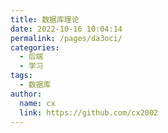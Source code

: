 ```yaml
---
title: 数据库理论
date: 2022-10-16 10:04:14
permalink: /pages/da3oci/
categories:
  - 后端
  - 学习 
tags:
  - 数据库
author:
  name: cx
  link: https://github.com/cx2002
---
```

